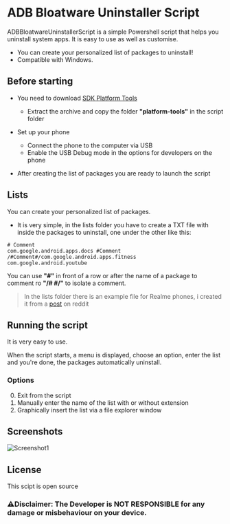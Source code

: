 # ADB Bloatware Uninstaller Script

ADBBloatwareUninstallerScript is a simple Powershell script that helps you uninstall system apps. It is easy to use as well as customise.

 - You can create your personalized list of packages to uninstall!
 - Compatible with Windows.

## Before starting

- You need to download [SDK Platform Tools ](https://developer.android.com/studio/releases/platform-tools#downloads)
  - Extract the archive and copy the folder **"platform-tools"** in the script folder

- Set up your phone
  - Connect the phone to the computer via USB
  - Enable the USB Debug mode in the options for developers on the phone

- After creating the list of packages you are ready to launch the script

## Lists
You can create your personalized list of packages.

- It is very simple, in the lists folder you have to create a TXT file with inside the packages  to uninstall, one under the other like this:

```
# Comment
com.google.android.apps.docs #Comment
/#Comment#/com.google.android.apps.fitness
com.google.android.youtube
```
You can use **"#"** in front of a row or after the name of a package to comment ro **"/# #/"** to isolate a comment.

>In the lists folder there is an example file for Realme phones, i created it from a [post](https://www.reddit.com/r/Realme/comments/w12bbk/realme_rui_20_rui_30_debloat_list/found) on reddit 
## Running the script
It is very easy to use.

When the script starts, a menu is displayed, choose an option, enter the list and you're done, the packages automatically uninstall.

### Options
0. Exit from the script
1. Manually enter the name of the list with or without extension
2. Graphically insert the list via a file explorer window

## Screenshots
![Screenshot1](https://i.imgur.com/axPIwbOl.png "Screenshot1")

## License
This scipt is open source

### **:warning:Disclaimer:** The Developer is **NOT RESPONSIBLE** for any damage or misbehaviour on your device.
